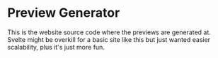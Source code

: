 # Preview Generator

This is the website source code where the previews are generated at.
Svelte might be overkill for a basic site like this but just wanted
easier scalability, plus it's just more fun.
